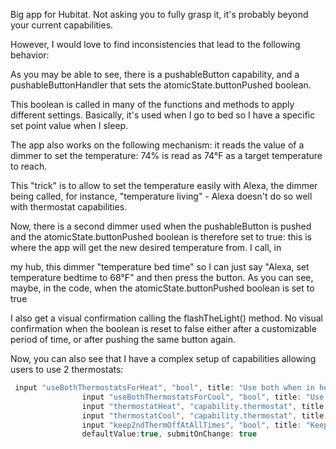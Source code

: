 Big app for Hubitat. Not asking you to fully grasp it, it's probably beyond your current capabilities.

However, I would love to find inconsistencies that lead to the following behavior:

As you may be able to see, there is a pushableButton capability, and a pushableButtonHandler that sets the atomicState.buttonPushed boolean.

This boolean is called in many of the functions and methods to apply different settings. Basically, it's used when I go to bed so I have a specific set point value when I sleep.

The app also works on the following mechanism: it reads the value of a dimmer to set the temperature: 74% is read as 74°F as a target temperature to reach.

This "trick" is to allow to set the temperature easily with Alexa, the dimmer being called, for instance, "temperature living" - Alexa doesn't do so well with thermostat capabilities.

Now, there is a second dimmer used when the pushableButton is pushed and the atomicState.buttonPushed boolean is therefore set to true: this is where the app will get the new desired temperature from. I call, in

my hub, this dimmer "temperature bed time" so I can just say "Alexa, set temperature bedtime to 68°F" and then press the button. As you can see, maybe, in the code, when the atomicState.buttonPushed boolean is set to true

I also get a visual confirmation calling the flashTheLight() method. No visual confirmation when the boolean is reset to false either after a customizable period of time, or after pushing the same button again.

Now, you can also see that I have a complex setup of capabilities allowing users to use 2 thermostats:

```Groovy
 input "useBothThermostatsForHeat", "bool", title: "Use both when in heat mode", submitOnChange:true, defaultValue:false
                input "useBothThermostatsForCool", "bool", title: "Use both when in cool mode", submitOnChange:true, defaultValue:false
                input "thermostatHeat", "capability.thermostat", title: "Select a thermostat used exclusively for heating", required:true, submitOnChange:true
                input "thermostatCool", "capability.thermostat", title: "Select a thermostat used exclusively for cooling", required: true, submitOnChange:true
                input "keep2ndThermOffAtAllTimes", "bool", title: "Keep the unused thermostat off at all times (if enabled, you can't use this thermostat for any other purpose, it'll be shut down within a minute after you turn it on when not in use by this app",
                defaultValue:true, submitOnChange: true

```

